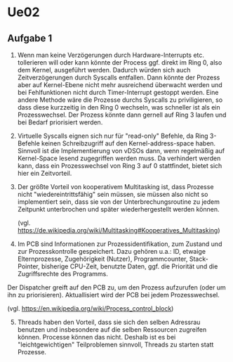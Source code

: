 # Ue02

## Aufgabe 1

1. Wenn man keine Verzögerungen durch Hardware-Interrupts etc. tollerieren will oder kann könnte der Process ggf. direkt im Ring 0, also dem Kernel, ausgeführt werden. Dadurch würden sich auch Zeitverzögerungen durch Syscalls entfallen. Dann könnte der Prozess aber auf Kernel-Ebene nicht mehr ausreichend überwacht werden und bei Fehlfunktionen nicht durch Timer-Interrupt gestoppt werden. Eine andere Methode wäre die Prozesse durchs Syscalls zu priviligieren, so dass diese kurzzeitig in den Ring 0 wechseln, was schneller ist als ein Prozesswechsel. Der  Prozess könnte dann gernell auf Ring 3 laufen und bei Bedarf priorisiert werden. 

2. Virtuelle Syscalls eignen sich nur für "read-only" Befehle, da Ring 3-Befehle keinen Schreibzugriff auf den Kernel-address-space haben. Sinnvoll ist die Implementierung von vDSOs dann, wenn regelmäßig auf Kernel-Space lesend zugegriffen werden muss. Da verhindert werden kann, dass ein Prozesswechsel von Ring 3 auf 0 stattfindet, bietet sich hier ein Zeitvorteil. 

3. Der größte Vorteil von kooperativem Multitasking ist, dass Prozesse nicht "wiedereintrittsfähig" sein müssen, sie müssen also nicht so implementiert sein, dass sie von der Unterbrechungsroutine zu jedem Zeitpunkt unterbrochen und später wiederhergestellt werden können. 

   (vgl. https://de.wikipedia.org/wiki/Multitasking#Kooperatives_Multitasking)

4.  Im PCB sind Informationen zur Prozessidentifikation, zum Zustand und zur Prozesskontrolle gespeichert. Dazu gehören u.a.: ID, etwaige Elternprozesse, Zugehörigkeit (Nutzer), Programmcounter, Stack-Pointer, bisherige CPU-Zeit, benutzte Daten, ggf. die Priorität und die Zugriffsrechte des Programms.

   Der Dispatcher greift auf den PCB zu, um den Prozess aufzurufen (oder um ihn zu priorisieren). Aktuallisiert wird der PCB bei jedem Prozesswechsel.

   (vgl. https://en.wikipedia.org/wiki/Process_control_block)

5. Threads haben den Vorteil, dass sie sich den selben Adressrau benutzen und insbesondere auf die selben Ressourcen zugreifen können. Processe können das nicht. Deshalb ist es bei "leichtgewichtigen" Teilproblemen sinnvoll, Threads zu starten statt Prozesse. 





